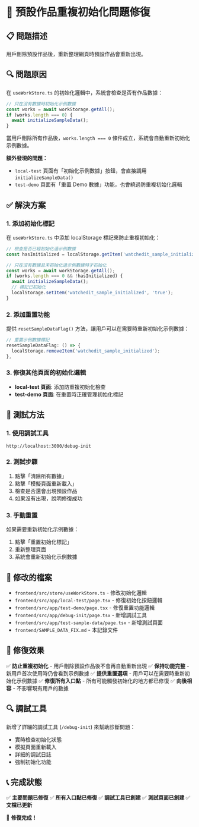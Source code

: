 # 🔧 預設作品重複初始化問題修復

## 📋 問題描述

用戶刪除預設作品後，重新整理網頁時預設作品會重新出現。

## 🔍 問題原因

在 `useWorkStore.ts` 的初始化邏輯中，系統會檢查是否有作品數據：

```typescript
// 只在沒有數據時初始化示例數據
const works = await workStorage.getAll();
if (works.length === 0) {
  await initializeSampleData();
}
```

當用戶刪除所有作品後，`works.length === 0` 條件成立，系統會自動重新初始化示例數據。

**額外發現的問題：**
- `local-test` 頁面有「初始化示例數據」按鈕，會直接調用 `initializeSampleData()`
- `test-demo` 頁面有「重置 Demo 數據」功能，也會繞過防重複初始化邏輯

## ✅ 解決方案

### 1. **添加初始化標記**
在 `useWorkStore.ts` 中添加 localStorage 標記來防止重複初始化：

```typescript
// 檢查是否已經初始化過示例數據
const hasInitialized = localStorage.getItem('watchedit_sample_initialized');

// 只在沒有數據且未初始化過示例數據時才初始化
const works = await workStorage.getAll();
if (works.length === 0 && !hasInitialized) {
  await initializeSampleData();
  // 標記已初始化
  localStorage.setItem('watchedit_sample_initialized', 'true');
}
```

### 2. **添加重置功能**
提供 `resetSampleDataFlag()` 方法，讓用戶可以在需要時重新初始化示例數據：

```typescript
// 重置示例數據標記
resetSampleDataFlag: () => {
  localStorage.removeItem('watchedit_sample_initialized');
},
```

### 3. **修復其他頁面的初始化邏輯**
- **local-test 頁面**: 添加防重複初始化檢查
- **test-demo 頁面**: 在重置時正確管理初始化標記

## 🧪 測試方法

### 1. **使用調試工具**
```
http://localhost:3000/debug-init
```

### 2. **測試步驟**
1. 點擊「清除所有數據」
2. 點擊「模擬頁面重新載入」
3. 檢查是否還會出現預設作品
4. 如果沒有出現，說明修復成功

### 3. **手動重置**
如果需要重新初始化示例數據：
1. 點擊「重置初始化標記」
2. 重新整理頁面
3. 系統會重新初始化示例數據

## 📁 修改的檔案

- `frontend/src/store/useWorkStore.ts` - 修改初始化邏輯
- `frontend/src/app/local-test/page.tsx` - 修復初始化按鈕邏輯
- `frontend/src/app/test-demo/page.tsx` - 修復重置功能邏輯
- `frontend/src/app/debug-init/page.tsx` - 新增調試工具
- `frontend/src/app/test-sample-data/page.tsx` - 新增測試頁面
- `frontend/SAMPLE_DATA_FIX.md` - 本記錄文件

## 🎯 修復效果

✅ **防止重複初始化** - 用戶刪除預設作品後不會再自動重新出現
✅ **保持功能完整** - 新用戶首次使用時仍會看到示例數據
✅ **提供重置選項** - 用戶可以在需要時重新初始化示例數據
✅ **修復所有入口點** - 所有可能觸發初始化的地方都已修復
✅ **向後相容** - 不影響現有用戶的數據

## 🔍 調試工具

新增了詳細的調試工具 (`/debug-init`) 來幫助診斷問題：
- 實時檢查初始化狀態
- 模擬頁面重新載入
- 詳細的調試日誌
- 強制初始化功能

## 📞 完成狀態

✅ **主要問題已修復**
✅ **所有入口點已修復**
✅ **調試工具已創建**
✅ **測試頁面已創建**
✅ **文檔已更新**

🎯 **修復完成！** 